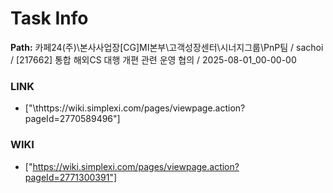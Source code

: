 # Task Info

**Path:** 카페24(주)\본사사업장\[CG]MI본부\고객성장센터\시너지그룹\PnP팀 / sachoi / [217662] 통합 해외CS 대행 개편 관련 운영 협의 / 2025-08-01_00-00-00

### LINK
- ["\thttps://wiki.simplexi.com/pages/viewpage.action?pageId=2770589496"]

### WIKI
- ["https://wiki.simplexi.com/pages/viewpage.action?pageId=2771300391"]

